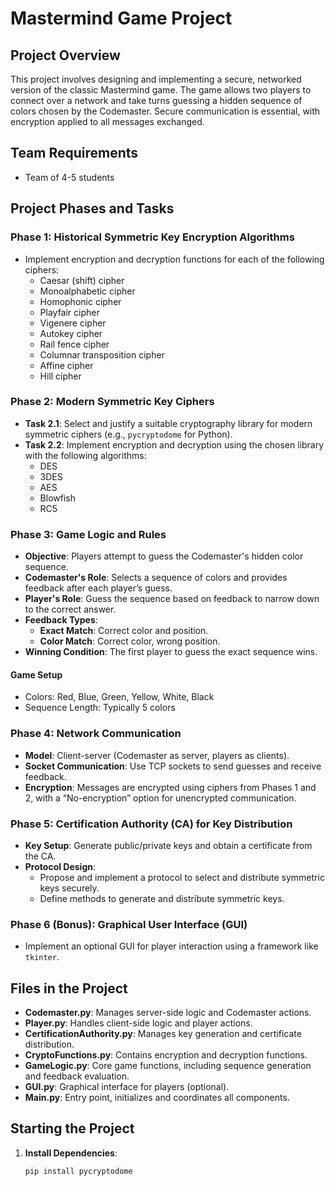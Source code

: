 # Mastermind Game Project

## Project Overview

This project involves designing and implementing a secure, networked version of the classic Mastermind game. The game allows two players to connect over a network and take turns guessing a hidden sequence of colors chosen by the Codemaster. Secure communication is essential, with encryption applied to all messages exchanged.

## Team Requirements
- Team of 4-5 students

## Project Phases and Tasks

### Phase 1: Historical Symmetric Key Encryption Algorithms
- Implement encryption and decryption functions for each of the following ciphers:
  - Caesar (shift) cipher
  - Monoalphabetic cipher
  - Homophonic cipher
  - Playfair cipher
  - Vigenere cipher
  - Autokey cipher
  - Rail fence cipher
  - Columnar transposition cipher
  - Affine cipher
  - Hill cipher

### Phase 2: Modern Symmetric Key Ciphers
- **Task 2.1**: Select and justify a suitable cryptography library for modern symmetric ciphers (e.g., `pycryptodome` for Python).
- **Task 2.2**: Implement encryption and decryption using the chosen library with the following algorithms:
  - DES
  - 3DES
  - AES
  - Blowfish
  - RC5

### Phase 3: Game Logic and Rules
- **Objective**: Players attempt to guess the Codemaster's hidden color sequence.
- **Codemaster's Role**: Selects a sequence of colors and provides feedback after each player’s guess.
- **Player's Role**: Guess the sequence based on feedback to narrow down to the correct answer.
- **Feedback Types**:
  - **Exact Match**: Correct color and position.
  - **Color Match**: Correct color, wrong position.
- **Winning Condition**: The first player to guess the exact sequence wins.

#### Game Setup
- Colors: Red, Blue, Green, Yellow, White, Black
- Sequence Length: Typically 5 colors

### Phase 4: Network Communication
- **Model**: Client-server (Codemaster as server, players as clients).
- **Socket Communication**: Use TCP sockets to send guesses and receive feedback.
- **Encryption**: Messages are encrypted using ciphers from Phases 1 and 2, with a “No-encryption” option for unencrypted communication.

### Phase 5: Certification Authority (CA) for Key Distribution
- **Key Setup**: Generate public/private keys and obtain a certificate from the CA.
- **Protocol Design**:
  - Propose and implement a protocol to select and distribute symmetric keys securely.
  - Define methods to generate and distribute symmetric keys.

### Phase 6 (Bonus): Graphical User Interface (GUI)
- Implement an optional GUI for player interaction using a framework like `tkinter`.

## Files in the Project

- **Codemaster.py**: Manages server-side logic and Codemaster actions.
- **Player.py**: Handles client-side logic and player actions.
- **CertificationAuthority.py**: Manages key generation and certificate distribution.
- **CryptoFunctions.py**: Contains encryption and decryption functions.
- **GameLogic.py**: Core game functions, including sequence generation and feedback evaluation.
- **GUI.py**: Graphical interface for players (optional).
- **Main.py**: Entry point, initializes and coordinates all components.

## Starting the Project

1. **Install Dependencies**:
   ```bash
   pip install pycryptodome
